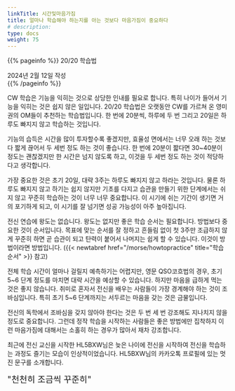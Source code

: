 ```yaml
---
linkTitle: 시간및마음가짐
title: 얼마나 학습해야 하는지를 아는 것보다 마음가짐이 중요하다
# description: 
type: docs
weight: 75
---
```

{{% pageinfo %}}
20/20 학습법

2024년 2월 12일 작성<br>
{{% /pageinfo %}}
<div oncontextmenu="return false" ondragstart="return false" onselectstart="return false">


CW 학습은 기능을 익히는 것으로 상당한 인내를 필요로 합니다. 특히 나이가 들어서 기능을 익히는 것은 쉽지 않은 일입니다. 20/20 학습법은 오랫동안 CW를 가르쳐 온 영미권의 OM들이 추천하는 학습법입니다. 한 번에 20분씩, 하루에 두 번 그리고 20일은 하루도 빠지지 않고 학습하는 것입니다.

기능의 습득은 시간을 많이 투자할수록 좋겠지만, 효율성 면에서는 너무 오래 하는 것보다 짧게 끊어서 두 세번 정도 하는 것이 좋습니다. 한 번에 20분이 짧다면 30~40분이 정도는 괜찮겠지만 한 시간은 넘지 않도록 하고, 이것을 두 세번 정도 하는 것이 적당하다고 생각합니다.

가장 중요한 것은 초기 20일, 대략 3주는 하루도 빠지지 않고 하라는 것입니다. 물론 하루도 빠지지 않고 하기는 쉽지 않지만 기초를 다지고 습관을 만들기 위한 단계에서는 쉬지 않고 꾸준히 학습하는 것이 너무 너무 중요합니다. 이 시기에 쉬는 기간이 생기면 거의 포기하게 되고, 이 시기를 잘 넘기면 성공 가능성이 아주 높아집니다.

전신 연습에 왕도는 없습니다. 왕도는 없지만 좋은 학습 순서는 필요합니다. 방법보다 중요한 것이 순서입니다. 목표에 맞는 순서를 잘 정하고 흔들림 없이 첫 3주만 조급하지 않게 꾸준히 하면 곧 습관이 되고 탄력이 붙어서 나머지는 쉽게 할 수 있습니다. 이것이 방법이라면 방법입니다. ({{< newtabref href="/morse/howtopractice" title="학습 순서" >}} 참고)

전체 학습 시간이 얼마나 걸릴지 예측하기는 어렵지만, 영문 QSO코흐법의 경우, 초기 5~6 단계 정도를 마치면 대략 시간을 예상할 수 있습니다. 하지만 마음을 급하게 먹는 것은 좋지 않습니다. 취미로 혼자서 전신을 배우는 사람들이 가장 경계해야 하는 것이 조바심입니다. 특히 초기 5~6 단계까지는 서두르는 마음을 갖는 것은 금물입니다.

전신의 독학에서 조바심을 갖지 않아야 한다는 것은 두 번 세 번 강조해도 지나치지 않을 정도로 중요합니다. 그런데 정작 학습을 시작하는 사람들은 좋은 방법에만 집착하지 이런 마음가짐에 대해서는 소홀히 하는 경우가 많아서 재차 강조합니다.

최근에 전신 교신을 시작한 HL5BXW님은 늦은 나이에 전신을 시작하여 전신을 학습하는 과정도 즐기는 모습이 인상적이었습니다. HL5BXW님의 카카오톡 프로필에 있는 멋진 문구를 소개합니다.

<span style="font-size:140%">"천천히 조금씩 꾸준히"</span>


</div>